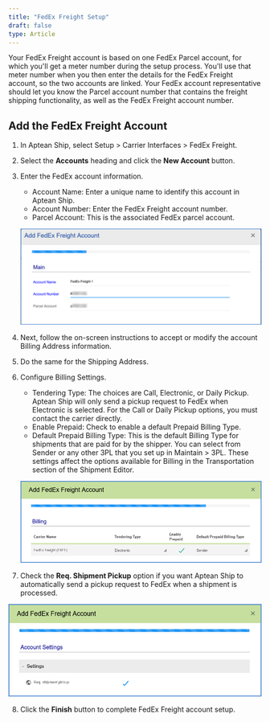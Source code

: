 ```yaml
---
title: "FedEx Freight Setup"
draft: false
type: Article
---
```


Your FedEx Freight account is based on one FedEx Parcel account, for which you'll get a meter number during the setup process. You'll use that meter number when you then enter the details for the FedEx Freight account, so the two accounts are linked. Your FedEx account representative should let you know the Parcel account number that contains the freight shipping functionality, as well as the FedEx Freight account number.
## Add the FedEx Freight Account


1. In Aptean Ship, select Setup > Carrier Interfaces > FedEx Freight.
2. Select the **Accounts** heading and click the **New Account** button.
3. Enter the FedEx account information.
	* Account Name: Enter a unique name to identify this account in Aptean Ship.
	* Account Number: Enter the FedEx Freight account number.
	* Parcel Account: This is the associated FedEx parcel account.

	![](assets/images/aptean-ship-fdx-freight-1.png)

4. Next, follow the on-screen instructions to accept or modify the account Billing Address information.
5. Do the same for the Shipping Address.
6. Configure Billing Settings.
	* Tendering Type: The choices are Call, Electronic, or Daily Pickup. Aptean Ship will only send a pickup request to FedEx when Electronic is selected. For the Call or Daily Pickup options, you must contact the carrier directly.
	* Enable Prepaid: Check to enable a default Prepaid Billing Type.
	* Default Prepaid Billing Type: This is the default Billing Type for shipments that are paid for by the shipper. You can select from Sender or any other 3PL that you set up in Maintain > 3PL. These settings affect the options available for Billing in the Transportation section of the Shipment Editor.

	![](assets/images/fedex-freight-4.png)

7. Check the **Req. Shipment Pickup** option if you want Aptean Ship to automatically send a pickup request to FedEx when a shipment is processed.

![](assets/images/fedex-freight-5.png)

8. Click the **Finish** button to complete FedEx Freight account setup.


